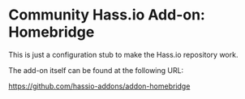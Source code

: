 # Community Hass.io Add-on: Homebridge

This is just a configuration stub to make the Hass.io repository work.

The add-on itself can be found at the following URL:

https://github.com/hassio-addons/addon-homebridge